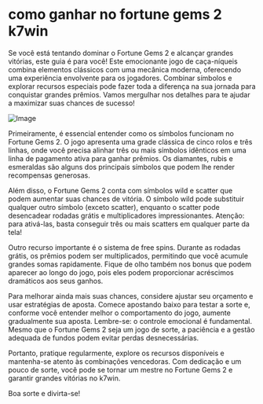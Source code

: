 # como ganhar no fortune gems 2 k7win

Se você está tentando dominar o Fortune Gems 2 e alcançar grandes vitórias, este guia é para você! Este emocionante jogo de caça-níqueis combina elementos clássicos com uma mecânica moderna, oferecendo uma experiência envolvente para os jogadores. Combinar símbolos e explorar recursos especiais pode fazer toda a diferença na sua jornada para conquistar grandes prêmios. Vamos mergulhar nos detalhes para te ajudar a maximizar suas chances de sucesso!

![Image](https://github.com/user-attachments/assets/b9de9dee-b60e-46a0-9e49-3c6ca594ed6f)

Primeiramente, é essencial entender como os símbolos funcionam no Fortune Gems 2. O jogo apresenta uma grade clássica de cinco rolos e três linhas, onde você precisa alinhar três ou mais símbolos idênticos em uma linha de pagamento ativa para ganhar prêmios. Os diamantes, rubis e esmeraldas são alguns dos principais símbolos que podem lhe render recompensas generosas.

Além disso, o Fortune Gems 2 conta com símbolos wild e scatter que podem aumentar suas chances de vitória. O símbolo wild pode substituir qualquer outro símbolo (exceto scatter), enquanto o scatter pode desencadear rodadas grátis e multiplicadores impressionantes. Atenção: para ativá-las, basta conseguir três ou mais scatters em qualquer parte da tela!

Outro recurso importante é o sistema de free spins. Durante as rodadas grátis, os prêmios podem ser multiplicados, permitindo que você acumule grandes somas rapidamente. Fique de olho também nos bonus que podem aparecer ao longo do jogo, pois eles podem proporcionar acréscimos dramáticos aos seus ganhos.

Para melhorar ainda mais suas chances, considere ajustar seu orçamento e usar estratégias de aposta. Comece apostando baixo para testar a sorte e, conforme você entender melhor o comportamento do jogo, aumente gradualmente sua aposta. Lembre-se: o controle emocional é fundamental. Mesmo que o Fortune Gems 2 seja um jogo de sorte, a paciência e a gestão adequada de fundos podem evitar perdas desnecessárias.

Portanto, pratique regularmente, explore os recursos disponíveis e mantenha-se atento às combinações vencedoras. Com dedicação e um pouco de sorte, você pode se tornar um mestre no Fortune Gems 2 e garantir grandes vitórias no k7win.

Boa sorte e divirta-se!